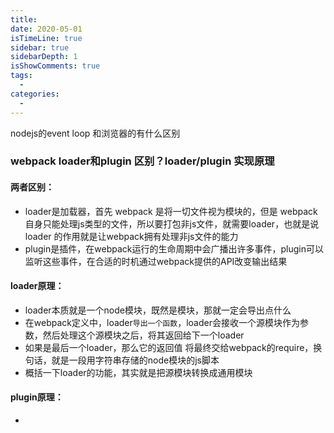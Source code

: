 ```yaml
---
title: 
date: 2020-05-01
isTimeLine: true
sidebar: true
sidebarDepth: 1
isShowComments: true
tags:
  - 
categories:
  - 
---
```



nodejs的event loop 和浏览器的有什么区别

### webpack loader和plugin 区别？loader/plugin 实现原理

#### 两者区别：
+ loader是加载器，首先 webpack 是将一切文件视为模块的，但是 webpack自身只能处理js类型的文件，所以要打包非js文件，就需要loader，也就是说 loader 的作用就是让webpack拥有处理非js文件的能力
+ plugin是插件，在webpack运行的生命周期中会广播出许多事件，plugin可以监听这些事件，在合适的时机通过webpack提供的API改变输出结果

#### loader原理：
+ loader本质就是一个node模块，既然是模块，那就一定会导出点什么
+ 在webpack定义中，loader`导出一个函数`，loader会接收一个源模块作为参数，然后处理这个源模块之后，将其返回给下一个loader
+ 如果是最后一个loader，那么它的返回值 将最终交给webpack的require，换句话，就是一段用字符串存储的node模块的js脚本
+ 概括一下loader的功能，其实就是把源模块转换成通用模块

#### plugin原理：
+ 



